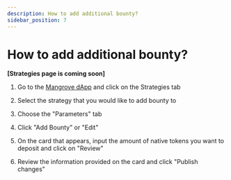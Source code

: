 ```yaml
---
description: How to add additional bounty?
sidebar_position: 7
---
```



# How to add additional bounty?

**[Strategies page is coming soon]**

1. Go to the [Mangrove dApp](https://app.mangrove.exchange/) and click on the Strategies tab

2. Select the strategy that you would like to add bounty to

3. Choose the "Parameters" tab

4. Click "Add Bounty" or "Edit" 

5. On the card that appears, input the amount of native tokens you want to deposit and click on "Review"

6. Review the information provided on the card and click "Publish changes"
